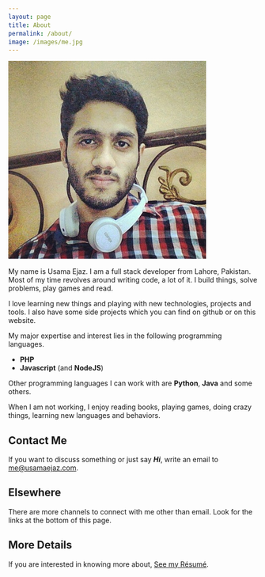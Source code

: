 ```yaml
---
layout: page
title: About
permalink: /about/
image: /images/me.jpg
---
```


<div>
	<div class="about-image">
		<img src="/images/me.jpg" alt="Usama Ejaz" title="This is me" />
	</div>
	<div class="about-text">
		<p>My name is Usama Ejaz. I am a full stack developer from Lahore, Pakistan. Most of my time revolves around writing code, a lot of it. I build things, solve problems, play games and read.</p>
	</div>
</div>
<div class="clearfix"></div>

I love learning new things and playing with new technologies, projects and tools. I also have some side projects which you can find on github or on this website. 

My major expertise and interest lies in the following programming languages. 
- **PHP**
- **Javascript** (and **NodeJS**)

Other programming languages I can work with are **Python**, **Java** and some others. 

When I am not working, I enjoy reading books, playing games, doing crazy things, learning new languages and behaviors.

## Contact Me
If you want to discuss something or just say **_Hi_**, write an email to [me@usamaejaz.com](mailto:me@usamaejaz.com). 

## Elsewhere
There are more channels to connect with me other than email. Look for the links at the bottom of this page.

## More Details
If you are interested in knowing more about, [See my Résumé](/resume/).
